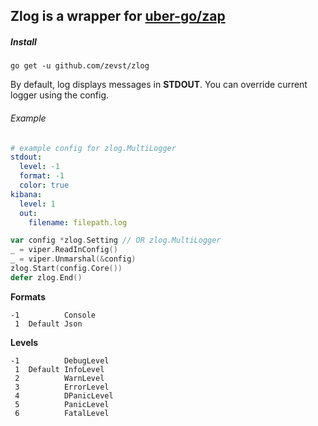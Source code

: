## Zlog is a wrapper for [uber-go/zap](https://godoc.org/go.uber.org/zap)

##### Install
```shell script
go get -u github.com/zevst/zlog
```

By default, log displays messages in **STDOUT**.
You can override current logger using the config.

###### Example
```yaml
# example config for zlog.MultiLogger
stdout:
  level: -1
  format: -1
  color: true
kibana:
  level: 1
  out:
    filename: filepath.log
```
```go
var config *zlog.Setting // OR zlog.MultiLogger
_ = viper.ReadInConfig()
_ = viper.Unmarshal(&config)
zlog.Start(config.Core())
defer zlog.End()
```

**Formats**
```
-1          Console
 1  Default Json
```

**Levels**
```
-1          DebugLevel
 1  Default InfoLevel
 2          WarnLevel
 3          ErrorLevel
 4          DPanicLevel
 5          PanicLevel
 6          FatalLevel
```